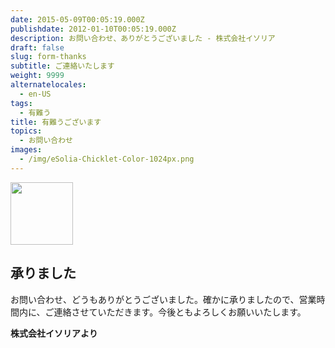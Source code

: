 ```yaml
---
date: 2015-05-09T00:05:19.000Z
publishdate: 2012-01-10T00:05:19.000Z
description: お問い合わせ、ありがとうございました - 株式会社イソリア
draft: false
slug: form-thanks
subtitle: ご連絡いたします
weight: 9999
alternatelocales:
  - en-US
tags:
  - 有難う
title: 有難うございます
topics:
  - お問い合わせ
images:
  - /img/eSolia-Chicklet-Color-1024px.png
---
```


<div class="image-container">
<img class="materialboxed right responsive-img" data-caption="Security vs Convenience" width="100" src="/img/eSolia-Chicklet-Color-1024px.png">
</div>

## 承りました

お問い合わせ、どうもありがとうございました。確かに承りましたので、営業時間内に、ご連絡させていただきます。今後ともよろしくお願いいたします。

**株式会社イソリアより**
